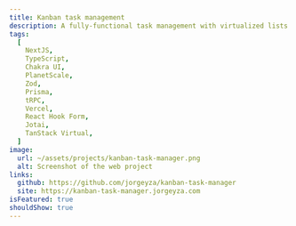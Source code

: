 ```yaml
---
title: Kanban task management
description: A fully-functional task management with virtualized lists and a light/dark mode toggle.
tags:
  [
    NextJS,
    TypeScript,
    Chakra UI,
    PlanetScale,
    Zod,
    Prisma,
    tRPC,
    Vercel,
    React Hook Form,
    Jotai,
    TanStack Virtual,
  ]
image:
  url: ~/assets/projects/kanban-task-manager.png
  alt: Screenshot of the web project
links:
  github: https://github.com/jorgeyza/kanban-task-manager
  site: https://kanban-task-manager.jorgeyza.com
isFeatured: true
shouldShow: true
---
```

